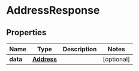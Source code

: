 

# AddressResponse


## Properties

Name | Type | Description | Notes
------------ | ------------- | ------------- | -------------
**data** | [**Address**](Address.md) |  |  [optional]



